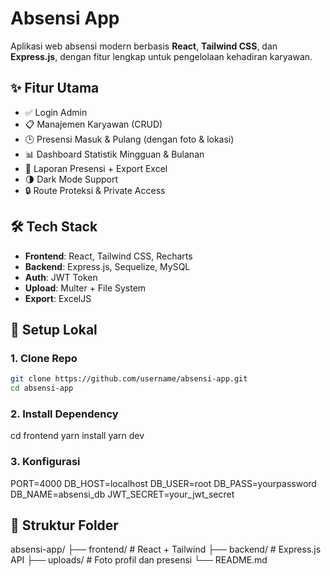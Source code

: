 # Absensi App

Aplikasi web absensi modern berbasis **React**, **Tailwind CSS**, dan **Express.js**, dengan fitur lengkap untuk pengelolaan kehadiran karyawan.

## ✨ Fitur Utama

- ✅ Login Admin
- 📋 Manajemen Karyawan (CRUD)
- 🕒 Presensi Masuk & Pulang (dengan foto & lokasi)
- 📊 Dashboard Statistik Mingguan & Bulanan
- 📁 Laporan Presensi + Export Excel
- 🌗 Dark Mode Support
- 🔒 Route Proteksi & Private Access

## 🛠️ Tech Stack

- **Frontend**: React, Tailwind CSS, Recharts
- **Backend**: Express.js, Sequelize, MySQL
- **Auth**: JWT Token
- **Upload**: Multer + File System
- **Export**: ExcelJS

## 🚀 Setup Lokal

### 1. Clone Repo

```bash
git clone https://github.com/username/absensi-app.git
cd absensi-app
```

### **2. Install Dependency**

cd frontend
yarn install
yarn dev

### **3. Konfigurasi**

PORT=4000
DB_HOST=localhost
DB_USER=root
DB_PASS=yourpassword
DB_NAME=absensi_db
JWT_SECRET=your_jwt_secret

## **📁 Struktur Folder**

absensi-app/
├── frontend/      # React + Tailwind
├── backend/       # Express.js API
├── uploads/       # Foto profil dan presensi
└── README.md
